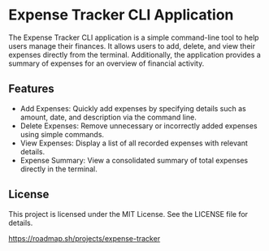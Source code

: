 # Expense Tracker CLI Application

The Expense Tracker CLI application is a simple command-line tool to help users manage their finances. It allows users to add, delete, and view their expenses directly from the terminal. Additionally, the application provides a summary of expenses for an overview of financial activity.

## Features

- Add Expenses: Quickly add expenses by specifying details such as amount, date, and description via the command line.
- Delete Expenses: Remove unnecessary or incorrectly added expenses using simple commands.
- View Expenses: Display a list of all recorded expenses with relevant details.
- Expense Summary: View a consolidated summary of total expenses directly in the terminal.

## License

This project is licensed under the MIT License. See the LICENSE file for details.

https://roadmap.sh/projects/expense-tracker
